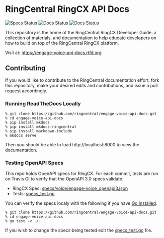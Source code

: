 # RingCentral RingCX API Docs

[![Specs Status][specs-status-svg]][specs-status-url]
[![Docs Status][docs-status-svg]][docs-status-url]
[![Docs Status][docs-svg]][docs-url]

This repository is the home of the RingCentral RingCX Developer Guide: a collection of materials, and documentation to help educate developers on how to build on top of the RingCentral RingCX platform.

Visit at: https://engage-voice-api-docs.rtfd.org

## Contributing

If you would like to contribute to the RingCentral documentation effort, fork this repository, make your desired edits and contributions, and issue a pull request accordingly.

### Running ReadTheDocs Locally

```
% git clone https://github.com/ringcentral/engage-voice-api-docs.git
% cd engage-voice-api-docs
% pip install mkdocs
% pip install mkdocs-ringcentral
% pip install markdown-include
% mkdocs serve
```

Then you should be able to load http://localhost:8000 to view the documentation.

### Testing OpenAPI Specs

This repo holds OpenAPI specs for RingCX. For each commit, tests are run on Travis CI to verify that the OpenAPI 3.0 specs validate.

* RingCX Spec: [specs/voice/engage-voice_openapi3.json](specs/voice/engage-voice_openapi3.json)
* Tests: [specs_test.go](specs_test.go)

You can verify the specs localy with the following if you have [Go installed](https://golang.org/).

```
% git clone https://github.com/ringcentral/engage-voice-api-docs.git
% cd engage-voice-api-docs
% go test -v ./...
```

If you wish to change the specs being tested edit the [specs_test.go](specs_test.go) file.

 [specs-status-svg]: https://github.com/ringcentral/engage-voice-api-docs/workflows/build/badge.svg?branch=master
 [specs-status-url]: https://github.com/ringcentral/engage-voice-api-docs/actions
 [docs-status-svg]: https://readthedocs.org/projects/engage-voice-api-docs/badge/?version=latest
 [docs-status-url]: https://readthedocs.org/projects/engage-voice-api-docs/builds/
 [docs-svg]: https://img.shields.io/badge/docs-preview-blue.svg
 [docs-url]: https://engage-voice-api-docs.readthedocs.io/
